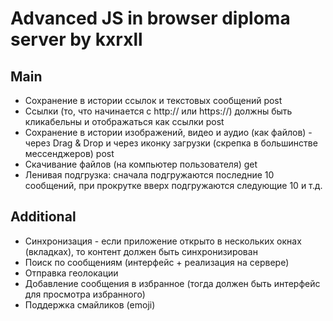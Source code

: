 # Advanced JS in browser diploma server by kxrxll

## Main
* Сохранение в истории ссылок и текстовых сообщений
  post 
* Ссылки (то, что начинается с http:// или https://) должны быть кликабельны и отображаться как ссылки
  post
* Сохранение в истории изображений, видео и аудио (как файлов) - через Drag & Drop и через иконку загрузки (скрепка в большинстве мессенджеров)
  post
* Скачивание файлов (на компьютер пользователя)
  get
* Ленивая подгрузка: сначала подгружаются последние 10 сообщений, при прокрутке вверх подгружаются следующие 10 и т.д.

## Additional
* Синхронизация - если приложение открыто в нескольких окнах (вкладках), то контент должен быть синхронизирован
* Поиск по сообщениям (интерфейс + реализация на сервере)
* Отправка геолокации
* Добавление сообщения в избранное (тогда должен быть интерфейс для просмотра избранного)
* Поддержка смайликов (emoji)
